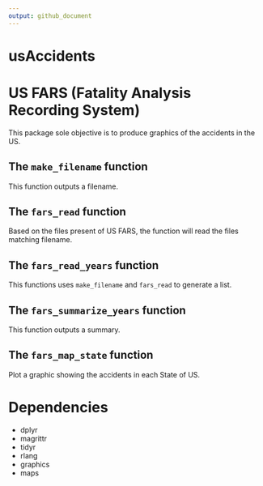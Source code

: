 ```yaml
---
output: github_document
---
```


<!-- README.md is generated from README.Rmd. Please edit that file -->



# usAccidents

<!-- badges: start -->
<!-- badges: end -->



# US FARS (Fatality Analysis Recording System)

This package sole objective is to produce graphics of the accidents in the US.

## The `make_filename` function

This function outputs a filename.

## The `fars_read` function

Based on the files present of US FARS, the function will read the files matching
filename.

## The `fars_read_years` function

This functions uses `make_filename` and `fars_read` to generate a list.

## The `fars_summarize_years` function

This function outputs a summary.

## The `fars_map_state` function

Plot a graphic showing the accidents in each State of US.

# Dependencies

* dplyr
* magrittr
* tidyr
* rlang
* graphics
* maps
